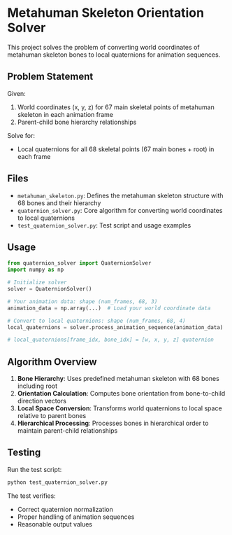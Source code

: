 # Metahuman Skeleton Orientation Solver

This project solves the problem of converting world coordinates of metahuman skeleton bones to local quaternions for animation sequences.

## Problem Statement

Given:
1. World coordinates (x, y, z) for 67 main skeletal points of metahuman skeleton in each animation frame
2. Parent-child bone hierarchy relationships

Solve for:
- Local quaternions for all 68 skeletal points (67 main bones + root) in each frame

## Files

- `metahuman_skeleton.py`: Defines the metahuman skeleton structure with 68 bones and their hierarchy
- `quaternion_solver.py`: Core algorithm for converting world coordinates to local quaternions
- `test_quaternion_solver.py`: Test script and usage examples

## Usage

```python
from quaternion_solver import QuaternionSolver
import numpy as np

# Initialize solver
solver = QuaternionSolver()

# Your animation data: shape (num_frames, 68, 3)
animation_data = np.array(...)  # Load your world coordinate data

# Convert to local quaternions: shape (num_frames, 68, 4)
local_quaternions = solver.process_animation_sequence(animation_data)

# local_quaternions[frame_idx, bone_idx] = [w, x, y, z] quaternion
```

## Algorithm Overview

1. **Bone Hierarchy**: Uses predefined metahuman skeleton with 68 bones including root
2. **Orientation Calculation**: Computes bone orientation from bone-to-child direction vectors
3. **Local Space Conversion**: Transforms world quaternions to local space relative to parent bones
4. **Hierarchical Processing**: Processes bones in hierarchical order to maintain parent-child relationships

## Testing

Run the test script:
```bash
python test_quaternion_solver.py
```

The test verifies:
- Correct quaternion normalization
- Proper handling of animation sequences
- Reasonable output values